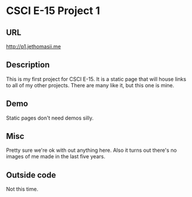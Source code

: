 # CSCI E-15 Project 1

## URL
http://p1.jethomasii.me

## Description
This is my first project for CSCI E-15. It is a static page that will house links to all of my other projects. There are many like it, but this one is mine.

## Demo
Static pages don't need demos silly.

## Misc
Pretty sure we're ok with out anything here. Also it turns out there's no images of me made in the last five years.

## Outside code
Not this time.
